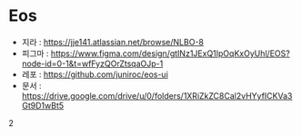 # Eos

- 지라 : https://jje141.atlassian.net/browse/NLBO-8
- 피그마 : https://www.figma.com/design/gtINz1JExQ1IpOqKxOyUhl/EOS?node-id=0-1&t=wfFyzQOrZtsqaOJp-1
- 레포 : https://github.com/juniroc/eos-ui
- 문서 : https://drive.google.com/drive/u/0/folders/1XRiZkZC8Cal2vHYyfICKVa3Gt9D1wBt5

2
